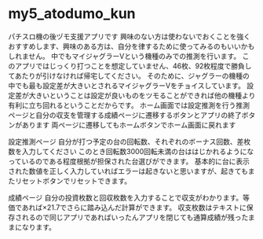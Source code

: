 # my5_atodumo_kun
パチスロ機の後ヅモ支援アプリです
興味のない方は使わないでおくことを強くおすすめします、興味のある方は、自分を律するために使ってみるのもいいかもしれません。
中でもマイジャグラーⅤという機種のみでの推測を行います。
このアプリではじっくり打つことを想定していません、46枚、92枚程度で勝負してあたりが引けなければ帰宅してください。
そのために、ジャグラーの機種の中でも最も設定差が大きいとされるマイジャグラーVをチョイスしています。
設定差が大きいということは設定が良いものをツモることができれば他の機種より有利に立ち回れるということだからです。
ホーム画面では設定推測を行う推測ページと自分の収支を管理する成績ページに遷移するボタンとアプリの終了ボタンがあります
両ページに遷移してもホームボタンでホーム画面に戻れます

設定推測ページ
自分が打つ予定の台の回転数、それぞれのボーナス回数、差枚数を入力してください
このとき回転数3000回転未満の台ははじかれるようになっているのである程度根拠が担保された台選びができます。
基本的に台に表示された数値を正しく入力していればエラーは起きないと思いますが、起きてもまたリセットボタンでリセットできます。

成績ページ
自分の投資枚数と回収枚数を入力することで収支がわかります。等価であれば×21.7でさらに踏み込んだ計算ができます。
収支枚数はテキストに保存されるので同じアプリであればいったんアプリを閉じても通算成績が残ったままになります。

